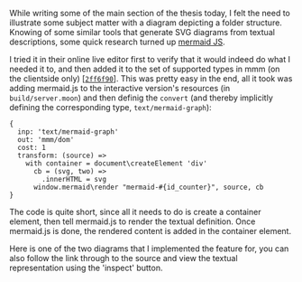 While writing some of the main section of the thesis today,
I felt the need to illustrate some subject matter with a diagram depicting a folder structure.
Knowing of some similar tools that generate SVG diagrams from textual descriptions,
some quick research turned up [mermaid JS][mermaid].

I tried it in their online live editor first to verify that it would indeed do what I needed it to,
and then added it to the set of supported types in mmm (on the clientside only) \[[`2ff6f90`][2ff6f90]\].
This was pretty easy in the end, all it took was adding mermaid.js to the interactive version's resources (in `build/server.moon`)
and then definig the `convert` (and thereby implicitly defining the corresponding type, `text/mermaid-graph`):

    {
      inp: 'text/mermaid-graph'
      out: 'mmm/dom'
      cost: 1
      transform: (source) =>
        with container = document\createElement 'div'
          cb = (svg, two) =>
            .innerHTML = svg
          window.mermaid\render "mermaid-#{id_counter}", source, cb
    }
    
The code is quite short, since all it needs to do is create a container element,
then tell mermaid.js to render the textual definition.
Once mermaid.js is done, the rendered content is added in the container element.

Here is one of the two diagrams that I implemented the feature for,
you can also follow the link through to the source and view the textual representation using the 'inspect' button.

<mmm-embed path="/research/mmmfs/mmmfs/tree_mainstream"></mmm-embed>

[mermaid]: https://mermaidjs.github.io/mermaid-live-editor/
[2ff6f90]: https://git.s-ol.nu/mmm/commit/2ff6f906c498c1b742dd8437a09c97ebe29a652a/
